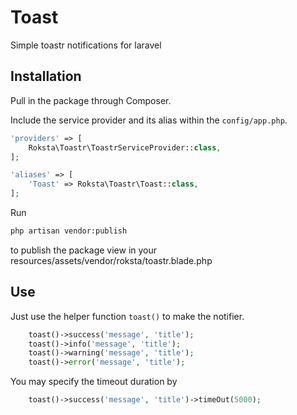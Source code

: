 # Toast
Simple toastr notifications for laravel

## Installation

Pull in the package through Composer.

<!-- Run `composer require roksta/toast` -->

Include the service provider and its alias within the `config/app.php`.

```php
'providers' => [
    Roksta\Toastr\ToastrServiceProvider::class,
];

'aliases' => [
    'Toast' => Roksta\Toastr\Toast::class,
];
```

Run 
```bash
php artisan vendor:publish
```
to publish the package view in your resources/assets/vendor/roksta/toastr.blade.php

## Use

Just use the helper function `toast()` to make the notifier.

```php
    toast()->success('message', 'title');
    toast()->info('message', 'title');
    toast()->warning('message', 'title');
    toast()->error('message', 'title');
```
You may specify the timeout duration by 
```php
    toast()->success('message', 'title')->timeOut(5000);
```